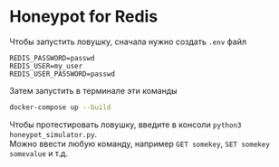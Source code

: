 # Honeypot for Redis

Чтобы запустить ловушку, сначала нужно создать `.env` файл
```.env
REDIS_PASSWORD=passwd
REDIS_USER=my_user
REDIS_USER_PASSWORD=passwd
```

Затем запустить в терминале эти команды
```sh
docker-compose up --build
```
Чтобы протестировать ловушку, введите в консоли `python3 honeypot_simulator.py`. <br/> 
Можно ввести любую команду, например `GET somekey`, `SET somekey somevalue` и т.д.